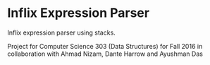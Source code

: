 # Inflix Expression Parser

Inflix expression parser using stacks.

Project for Computer Science 303 (Data Structures) for Fall 2016 in collaboration with Ahmad Nizam, Dante Harrow and Ayushman Das